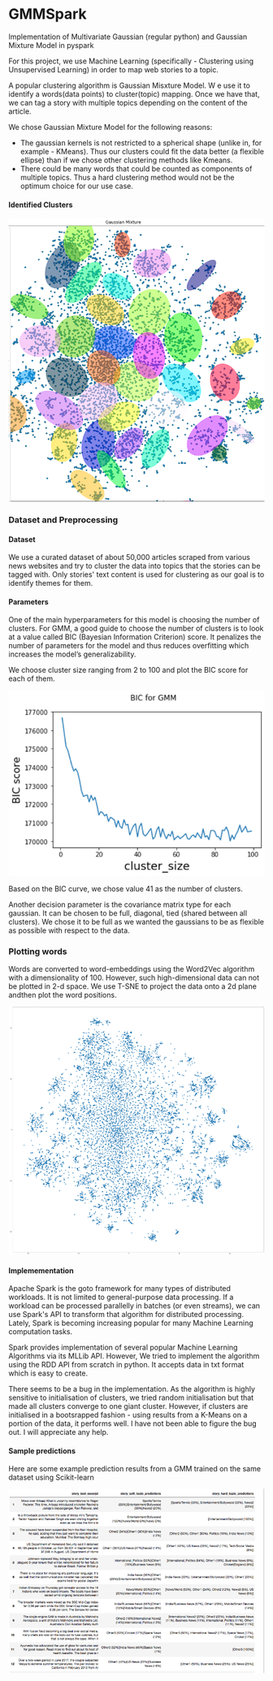 # GMMSpark
Implementation of Multivariate Gaussian (regular python) and Gaussian Mixture Model in pyspark

For this project, we use Machine Learning (specifically - Clustering using Unsupervised Learning) in order to map web stories to a topic.

A popular clustering algorithm is Gaussian Misxture Model. W e use it to identify a words(data points) to cluster(topic) mapping. Once we have that, we can tag a story with multiple topics depending on the content of the article.

We chose Gaussian Mixture Model for the following reasons:
  * The gaussian kernels is not restricted to a spherical shape (unlike in, for example - KMeans). Thus our clusters could fit the data better (a flexible ellipse) than if we chose other clustering methods like Kmeans.
  * There could be many words that could be counted as components of multiple topics. Thus a hard clustering method would not be the optimum choice for our use case.
  
#### Identified Clusters

![topics predicted by GMM for some sample stories](assets/GMM40Topics.png)

### Dataset and Preprocessing

#### Dataset

We use a curated dataset of about 50,000 articles scraped from various news websites and try to cluster the data into topics that the stories can be tagged with. Only stories' text content is used for clustering as our goal is to identify themes for them.

#### Parameters

One of the main hyperparameters for this model is choosing the number of clusters. For GMM, a good guide to choose the number of clusters is to look at a value called BIC (Bayesian Information Criterion) score. It penalizes the number of parameters for the model and thus reduces overfitting which increases the model’s generalizability.

We choose cluster size ranging from 2 to 100 and plot the BIC score for each of them. 

![BIC Scores for different cluster sizes](assets/gmm_bic.png)

Based on the BIC curve, we chose value 41 as the number of clusters.

Another decision parameter is the covariance matrix type for each gaussian. It can be chosen to be full, diagonal, tied (shared between all clusters). We chose it to be full as we wanted the gaussians to be as flexible as possible with respect to the data. 

### Plotting words

Words are converted to word-embeddings using the Word2Vec algorithm with a dimensionality of 100. However, such high-dimensional data can not be plotted in 2-d space. We use T-SNE to project the data onto a 2d plane andthen plot the word positions. 

![Words plotted on 2D](assets/gmm_words_tsned.png)

#### Implemementation
Apache Spark is the goto framework for many types of distributed workloads. It is not limited to general-purpose data processing. If a workload can be processed parallelly in batches (or even streams), we can use Spark's API to transform that algorithm for distributed processing. Lately, Spark is becoming increasing popular for many Machine Learning computation tasks.

Spark provides implementation of several popular Machine Learning Algorithms via its MLLib API. However, We tried to implement the algorithm using the RDD API from scratch in python. It accepts data in txt format which is easy to create.


There seems to be a bug in the implementation. As the algorithm is highly sensitive to initialisation of clusters, we tried random initialisation but that made all clusters converge to one giant cluster. However, if clusters are initialised in a bootsrapped fashion - using results from a K-Means on a portion of the data, it performs well.
I have not been able to figure the bug out. I will appreciate any help.

#### Sample predictions
Here are some example prediction results from a GMM trained on the same dataset using Scikit-learn

![topics predicted by GMM for some sample stories](assets/gmm_example_predictions.png)
